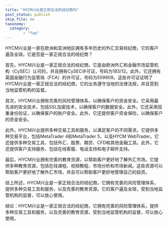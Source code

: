 ```yaml
---
title: "HYCM兴业是正规合法的经纪商吗"
post_status: publish
skip_file: no
taxonomy:
  category:
        - "faq"
---
```


HYCM兴业是一家在欧洲和亚洲地区拥有多年历史的外汇交易经纪商，它的客户遍及全球。它是否是一家正规合法的经纪商？

首先，HYCM兴业是一家正规合法的经纪商。它是由欧洲外汇和金融市场监管机构（CySEC）认可的，并且拥有CySEC许可证，号码为183/12。此外，它还拥有英国金融行为监管局（FCA）的许可证，号码为509909。这些许可证证明了HYCM兴业是一家正规合法的经纪商，它的业务遵守当地的法律法规，并且受到当地监管机构的监督。

其次，HYCM兴业拥有完善的风险管理体系，以确保客户的资金安全。它采用最先进的安全技术，包括SSL加密技术，以确保客户的数据安全。此外，它还采用双重身份验证，以确保客户的账户安全。此外，它还提供客户资金保险，以确保客户的资金安全。

此外，HYCM兴业提供多种交易工具和服务，以满足客户的不同需求。它提供多种交易平台，包括MetaTrader 4和MetaTrader 5，以及HYCM WebTrader。它还提供多种交易工具，包括外汇、股票、期货、CFD和其他金融工具。此外，它还提供客户支持服务，包括在线客服、电话支持和电子邮件支持。

最后，HYCM兴业拥有完善的教育资源，以帮助客户更好地了解外汇市场。它提供多种教育资源，包括在线课程、视频教程、市场分析和市场新闻。这些资源可以帮助客户更好地了解外汇市场，并且可以帮助客户更好地管理自己的投资。

综上所述，HYCM兴业是一家正规合法的经纪商，它拥有完善的风险管理体系，提供多种交易工具和服务，以及完善的教育资源。它的客户遍及全球，受到当地监管机构的监督，可以放心使用。

结论：HYCM兴业是一家正规合法的经纪商，它拥有完善的风险管理体系，提供多种交易工具和服务，以及完善的教育资源，受到当地监管机构的监督，可以放心使用。
